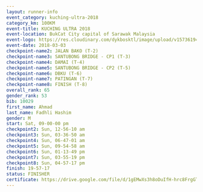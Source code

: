 ```yaml
--- 
layout: runner-info 
event_category: kuching-ultra-2018 
category_km: 100KM 
event-title: KUCHING ULTRA 2018 
event-location: BukCat City capital of Sarawak Malaysia 
event-logo: https://res.cloudinary.com/dykbosktl/image/upload/v1573619473/Logo/kuching-ultra-2018-logo_tlpvm5.png 
event-date: 2018-03-03 
checkpoint-name2: JALAN BAKO (T-2) 
checkpoint-name3: SANTUBONG BRIDGE - CP1 (T-3) 
checkpoint-name4: DAMAI (T-4) 
checkpoint-name5: SANTUBONG BRIDGE - CP2 (T-5) 
checkpoint-name6: DBKU (T-6) 
checkpoint-name7: PATINGAN (T-7) 
checkpoint-name8: FINISH (T-8) 
overall_rank: 65
gender_rank: 53
bib: 10029
first_name: Ahmad
last_name: Fadhli Hashim
gender: M
start: Sat, 09-00-00 pm
checkpoint2: Sun, 12-56-10 am
checkpoint3: Sun, 03-36-50 am
checkpoint4: Sun, 06-47-01 am
checkpoint5: Sun, 09-54-58 am
checkpoint6: Sun, 01-13-49 pm
checkpoint7: Sun, 03-55-19 pm
checkpoint8: Sun, 04-57-17 pm
finish: 19-57-17
status: FINISHER
certificate: https://drive.google.com/file/d/1gEMwXs3h8oDuIfH-hrc8FrgGTLMDtlJz/view?usp=sharing
--- 
```

